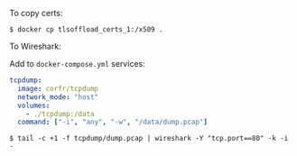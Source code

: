 To copy certs:

```
$ docker cp tlsoffload_certs_1:/x509 .
```

To Wireshark:

Add to `docker-compose.yml` services:

```yml
tcpdump:
  image: corfr/tcpdump
  network_mode: "host"
  volumes:
    - ./tcpdump:/data
  command: ["-i", "any", "-w", "/data/dump.pcap"]
```

```
$ tail -c +1 -f tcpdump/dump.pcap | wireshark -Y "tcp.port==80" -k -i -
```